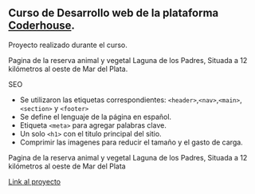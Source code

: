 ## Curso de Desarrollo web de la plataforma [Coderhouse](https://www.coderhouse.com/).
Proyecto realizado durante el curso. 

Pagina de la reserva animal y vegetal Laguna de los Padres, Situada a 12 kilómetros al oeste de Mar del Plata.

  SEO
- Se utilizaron las etiquetas correspondientes:
`<header>`,`<nav>`,`<main>`,`<section>` y `<footer>`
- Se define el lenguaje de la página en español.
- Etiqueta `<meta>` para agregar palabras clave.
- Un solo `<h1>` con el titulo principal del sitio.
- Comprimir las imagenes para reducir el tamaño y el gasto de carga.

Pagina de la reserva animal y vegetal Laguna de los Padres, Situada a 12 kilómetros al oeste de Mar del Plata

[Link al proyecto](https://agustinfarinia1.github.io/curso-desarrollo-web/)

